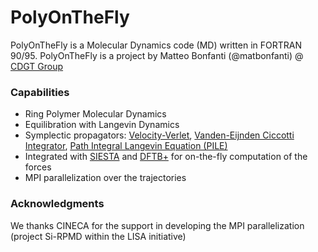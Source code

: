 # PolyOnTheFly

PolyOnTheFly is a Molecular Dynamics code (MD) written in FORTRAN 90/95.
PolyOnTheFly is a project by Matteo Bonfanti (@matbonfanti) @ [CDGT Group](http://users.unimi.it/cdtg)

### Capabilities
* Ring Polymer Molecular Dynamics
* Equilibration with Langevin Dynamics 
* Symplectic propagators: [Velocity-Verlet](http://en.wikipedia.org/wiki/Verlet_integration#Velocity_Verlet), [Vanden-Eijnden Ciccotti Integrator](http://dx.doi.org/10.1016/j.cplett.2006.07.086), [Path Integral Langevin Equation (PILE)](http://dx.doi.org/10.1063/1.3489925)
* Integrated with [SIESTA](http://www.icmab.es/siesta/) and [DFTB+](http://www.dftb-plus.info/) for on-the-fly computation of the forces
* MPI parallelization over the trajectories

### Acknowledgments
We thanks CINECA for the support in developing the MPI parallelization (project Si-RPMD within the LISA initiative)

